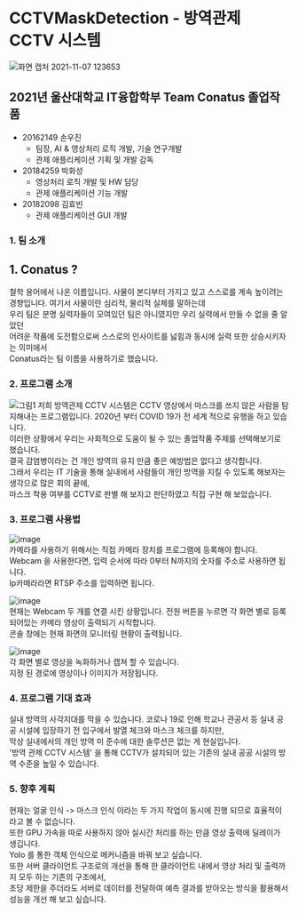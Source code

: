 # CCTVMaskDetection - 방역관제 CCTV 시스템
![화면 캡처 2021-11-07 123653](https://user-images.githubusercontent.com/36991763/140631455-19247402-1b0a-4a96-8979-d00368a5d0f8.png)

## 2021년 울산대학교 IT융합학부 Team Conatus 졸업작품
- 20162149 손우진
  - 팀장, AI & 영상처리 로직 개발, 기술 연구개발
  - 관제 애플리케이션 기획 및 개발 감독
- 20184259 박화성
  - 영상처리 로직 개발 및 HW 담당
  - 관제 애플리케이션 기능 개발
- 20182098 김효빈
  - 관제 애플리케이션 GUI 개발
### 1. 팀 소개
## 1. Conatus ?
철학 용어에서 나온 이름입니다. 사물이 본디부터 가지고 있고 스스로를 계속 높이려는 경향입니다. 
여기서 사물이란 심리적, 물리적 실체를 말하는데  
우리 팀은 분명 실력자들이 모여있던 팀은 아니였지만 우리 실력에서 만들 수 없을 줄 알았던  
어려운 작품에 도전함으로써 스스로의 인사이트를 넗힘과 동시에 실력 또한 상승시키자는 의미에서  
Conatus라는 팀 이름을 사용하기로 했습니다.   

### 2. 프로그램 소개
![그림1](https://user-images.githubusercontent.com/36991763/140631470-3c794548-60ad-4e9e-a9bb-64e3cfc0a633.png)
저희 방역관제 CCTV 시스템은 CCTV 영상에서 마스크를 쓰지 않은 사람을 탐지해내는 프로그램입니다. 
2020년 부터 COVID 19가 전 세계 적으로 유행을 하고 있습니다.  
이러한 상황에서 우리는 사회적으로 도움이 될 수 있는 졸업작품 주제를 선택해보기로 했습니다.   
결국 감염병이라는 건 개인 방역의 유지 만큼 좋은 예방법은 없다고 생각합니다.  
그래서 우리는 IT 기술을 통해 실내에서 사람들이 개인 방역을 지킬 수 있도록 해보자는 생각으로 많은 회의 끝에,   
마스크 착용 여부를 CCTV로 판별 해 보자고 판단하였고 직접 구현 해 보았습니다.   

### 3. 프로그램 사용법
![image](https://user-images.githubusercontent.com/36991763/175933375-3a185527-510e-4e2a-bbc9-90bdb05f7b0c.png)  
카메라를 사용하기 위해서는 직접 카메라 장치를 프로그램에 등록해야 합니다. 
Webcam 을 사용한다면, 입력 순서에 따라 0부터 N까지의 숫자를 주소로 사용하면 됩니다.  
Ip카메라라면 RTSP 주소를 입력하면 됩니다.  

![image](https://user-images.githubusercontent.com/36991763/175933552-0bb5ef72-310d-42dd-96f9-c28366847d77.png)  
현재는 Webcam 두 개를 연결 시킨 상황입니다. 
전원 버튼을 누르면 각 화면 별로 등록 되어있는 카메라 영상이 출력되기 시작합니다.  
콘솔 창에는 현재 화면의 모니터링 현황이 출력됩니다. 

![image](https://user-images.githubusercontent.com/36991763/175933744-2ab9f8f7-3b25-42df-aba9-949d64bc0854.png)  
각 화면 별로 영상을 녹화하거나 캡쳐 할 수 있습니다.  
지정 된 경로에 영상이나 이미지가 저장됩니다.  

### 4. 프로그램 기대 효과
실내 방역의 사각지대를 막을 수 있습니다. 
코로나 19로 인해 학교나 관공서 등 실내 공공 시설에 입장하기 전 입구에서 발열 체크와 마스크 체크를 하지만,  
막상 실내에서의 개인 방역 미 준수에 대한 솔루션은 없는 게 현실입니다.  
'방역 관제 CCTV 시스템' 을 통해 CCTV가 설치되어 있는 기존의 실내 공공 시설의 방역 수준을 높일 수 있습니다.  

### 5. 향후 계획
현재는 얼굴 인식 -> 마스크 인식 이라는 두 가지 작업이 동시에 진행 되므로 효율적이라고 볼 수 없습니다.   
또한 GPU 가속을 따로 사용하지 않아 실시간 처리를 하는 만큼 영상 출력에 딜레이가 생깁니다.   
Yolo 를 통한 객체 인식으로 메커니즘을 바꿔 보고 싶습니다.  
또한 서버 클라이언트 구조로의 개선을 통해 한 클라이언트 내에서 영상 처리 및 출력까지 모두 하는 기존의 구조에서,   
초당 제한을 주더라도 서버로 데이터를 전달하여 예측 결과를 받아오는 방식을 활용해서 성능을 개선 해 보고 싶습니다.
